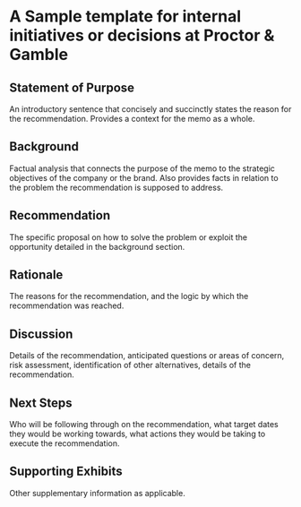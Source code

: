 # A Sample template for internal initiatives or decisions at Proctor & Gamble

## Statement of Purpose

An introductory sentence that concisely and succinctly states the reason for the recommendation. Provides a context for the memo as a whole.

## Background

Factual analysis that connects the purpose of the memo to the strategic objectives of the company or the brand. Also provides facts in relation to the problem the recommendation is supposed to address.

## Recommendation

The specific proposal on how to solve the problem or exploit the opportunity detailed in the background section.

## Rationale

The reasons for the recommendation, and the logic by which the recommendation was reached.

## Discussion

Details of the recommendation, anticipated questions or areas of concern, risk assessment, identification of other alternatives, details of the recommendation.

## Next Steps

Who will be following through on the recommendation, what target dates they would be working towards, what actions they would be taking to execute the recommendation.

## Supporting Exhibits

Other supplementary information as applicable.
